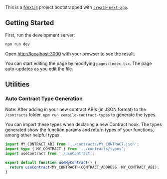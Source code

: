 This is a [Next.js](https://nextjs.org/) project bootstrapped with [`create-next-app`](https://github.com/vercel/next.js/tree/canary/packages/create-next-app).

## Getting Started

First, run the development server:

```bash
npm run dev
```

Open [http://localhost:3000](http://localhost:3000) with your browser to see the result.

You can start editing the page by modifying `pages/index.tsx`. The page auto-updates as you edit the file.

## Utilities

### Auto Contract Type Generation

Note: After adding in your new contract ABIs (in JSON format) to the `/contracts` folder, `npm run compile-contract-types` to generate the types.

You can import these types when declaring a new Contract hook. The types generated show the function params and return types of your functions, among other helpful types.

```typescript
import MY_CONTRACT_ABI from '../contracts/MY_CONTRACT.json';
import type { MY_CONTRACT } from '../contracts/types';
import useContract from './useContract';

export default function useMyContract() {
  return useContract<MY_CONTRACT>(CONTRACT_ADDRESS, MY_CONTRACT_ABI);
}
```
